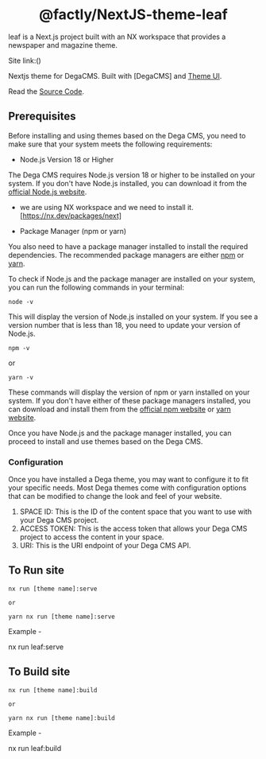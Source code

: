 <h1 align="center">
  @factly/NextJS-theme-leaf
</h1>

leaf is a Next.js project built with an NX workspace that provides a newspaper and magazine theme.

Site link:()


Nextjs theme for DegaCMS. Built with [DegaCMS] and [Theme UI](https://theme-ui.com/).


Read the [Source Code](https://github.com/factly/nextjs-templates).


## Prerequisites

Before installing and using themes based on the Dega CMS, you need to make sure that your system meets the following requirements:

* Node.js Version 18 or Higher

The Dega CMS requires Node.js version 18 or higher to be installed on your system. If you don't have Node.js installed, you can download it from the [official Node.js website](https://nodejs.org/en/).


* we are using NX workspace and we need to install it. [https://nx.dev/packages/next]

* Package Manager (npm or yarn)

You also need to have a package manager installed to install the required dependencies. The recommended package managers are either [npm](https://www.npmjs.com/) or [yarn](https://yarnpkg.com/).

To check if Node.js and the package manager are installed on your system, you can run the following commands in your terminal:

```
node -v

```

This will display the version of Node.js installed on your system. If you see a version number that is less than 18, you need to update your version of Node.js.

```
npm -v

```

or

```
yarn -v

```


These commands will display the version of npm or yarn installed on your system. If you don't have either of these package managers installed, you can download and install them from the [official npm website](https://www.npmjs.com/) or [yarn website](https://yarnpkg.com/).

Once you have Node.js and the package manager installed, you can proceed to install and use themes based on the Dega CMS.


### Configuration

Once you have installed a Dega theme, you may want to configure it to fit your specific needs. Most Dega themes come with configuration options that can be modified to change the look and feel of your website.

1. SPACE ID: This is the ID of the content space that you want to use with your Dega CMS project.
2. ACCESS TOKEN: This is the access token that allows your Dega CMS project to access the content in your space.
3. URI: This is the URI endpoint of your Dega CMS API.


## To Run site

```
nx run [theme name]:serve

or

yarn nx run [theme name]:serve

```

Example -

nx run leaf:serve

## To Build site

```
nx run [theme name]:build

or 

yarn nx run [theme name]:build

```
Example -

nx run leaf:build
